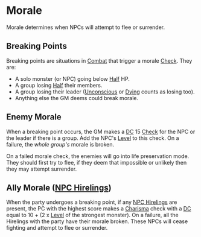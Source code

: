# Morale

Morale determines when NPCs will attempt to flee or surrender.

## Breaking Points

Breaking points are situations in [Combat](../Combat/Combat.md) that trigger a morale [Check](../Core%20Procedures/Check.md). They are:

- A solo monster (or NPC) going below [Half](../Core%20Procedures/Half.md) HP.
- A group losing [Half](../Core%20Procedures/Half.md) their members.
- A group losing their leader ([Unconscious](../Conditions/Unconscious.md) or [Dying](../Conditions/Dying.md) counts as losing too).
- Anything else the GM deems could break morale.

## Enemy Morale

When a breaking point occurs, the GM makes a [DC](../Core%20Procedures/DC.md) 15 [Check](../Core%20Procedures/Check.md) for the NPC or the leader if there is a group. Add the NPC's [Level](../../Player%20Characters/Derived%20Statistics/Level.md) to this check. On a failure, the *whole group's* morale is broken.

On a failed morale check, the enemies will go into life preservation mode. They should first try to flee, if they deem that impossible or unlikely then they may attempt surrender.

## Ally Morale ([NPC Hirelings](../../Resources%20for%20GMs/Stronghold%20Rules/NPC%20Hirelings.md))

When the party undergoes a breaking point, if any [NPC Hirelings](../../Resources%20for%20GMs/Stronghold%20Rules/NPC%20Hirelings.md) are present, the PC with the highest score makes a [Charisma](../../Player%20Characters/The%20Ability%20Scores/Charisma.md) check with a [DC](../Core%20Procedures/DC.md) equal to 10 + (2 x [Level](../../Player%20Characters/Derived%20Statistics/Level.md) of the strongest monster). On a failure, all the Hirelings with the party have their morale broken. These NPCs will cease fighting and attempt to flee or surrender.
